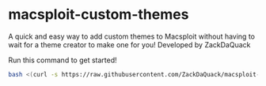# macsploit-custom-themes

A quick and easy way to add custom themes to Macsploit without having to wait for a theme creator to make one for you! 
Developed by ZackDaQuack


Run this command to get started!
```bash
bash <(curl -s https://raw.githubusercontent.com/ZackDaQuack/macsploit-custom-themes/main/duck.sh)
```
